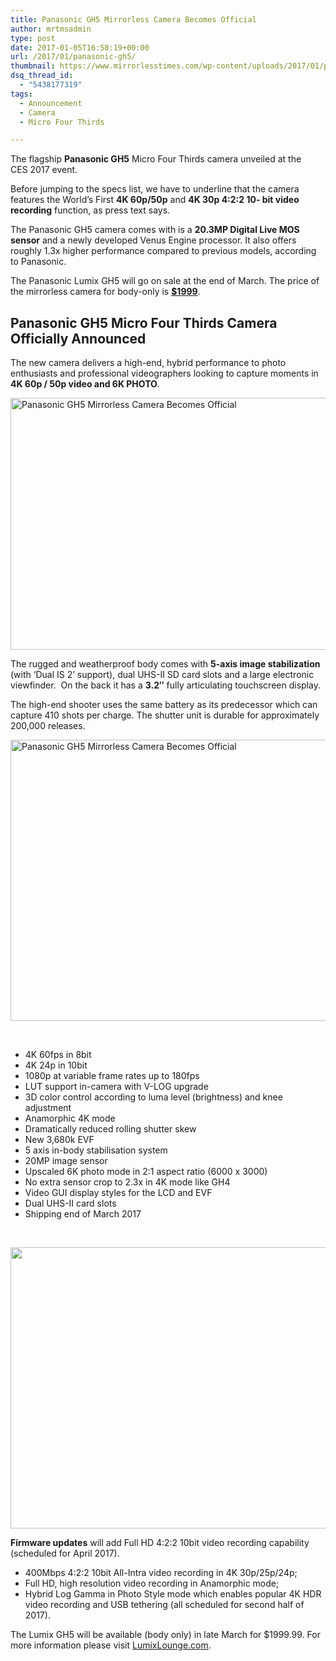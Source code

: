 ```yaml
---
title: Panasonic GH5 Mirrorless Camera Becomes Official
author: mrtmsadmin
type: post
date: 2017-01-05T16:58:19+00:00
url: /2017/01/panasonic-gh5/
thumbnail: https://www.mirrorlesstimes.com/wp-content/uploads/2017/01/panasonic-gh5.jpg
dsq_thread_id:
  - "5438177319"
tags:
  - Announcement
  - Camera
  - Micro Four Thirds

---
```

The flagship **Panasonic GH5** Micro Four Thirds camera unveiled at the CES 2017 event.

Before jumping to the specs list, we have to underline that the camera features the World’s First **4K 60p/50p** and **4K 30p 4:2:2 10- bit video recording** function, as press text says.

The Panasonic GH5 camera comes with is a **20.3MP Digital Live MOS sensor** and a newly developed Venus Engine processor. It also offers roughly 1.3x higher performance compared to previous models, according to Panasonic.

The Panasonic Lumix GH5 will go on sale at the end of March. The price of the mirrorless camera for body-only is **<a class="ext-link" title="" href="http://amzn.to/2iEyM0W" target="_blank" rel="external nofollow">$1999</a>**. <!--more-->

## Panasonic GH5 Micro Four Thirds Camera Officially Announced

The new camera delivers a high-end, hybrid performance to photo enthusiasts and professional videographers looking to capture moments in **4K 60p / 50p video and 6K PHOTO**.

[<img class="aligncenter wp-image-864 size-full" title="Panasonic GH5 Mirrorless Camera Becomes Official" src="https://i2.wp.com/www.mirrorlesstimes.com/wp-content/uploads/2017/01/panasonic-gh5.png?resize=600%2C403&#038;ssl=1" alt="Panasonic GH5 Mirrorless Camera Becomes Official" width="600" height="403" srcset="https://i2.wp.com/www.mirrorlesstimes.com/wp-content/uploads/2017/01/panasonic-gh5.png?w=900&ssl=1 900w, https://i2.wp.com/www.mirrorlesstimes.com/wp-content/uploads/2017/01/panasonic-gh5.png?resize=300%2C201&ssl=1 300w, https://i2.wp.com/www.mirrorlesstimes.com/wp-content/uploads/2017/01/panasonic-gh5.png?resize=768%2C515&ssl=1 768w, https://i2.wp.com/www.mirrorlesstimes.com/wp-content/uploads/2017/01/panasonic-gh5.png?resize=180%2C120&ssl=1 180w" sizes="(max-width: 600px) 100vw, 600px" data-recalc-dims="1" />][1]

The rugged and weatherproof body comes with **5-axis image stabilization** (with ‘Dual IS 2’ support), dual UHS-II SD card slots and a large electronic viewfinder.  On the back it has a **3.2″** fully articulating touchscreen display.

The high-end shooter uses the same battery as its predecessor which can capture 410 shots per charge. The shutter unit is durable for approximately 200,000 releases.

[<img class="aligncenter wp-image-865 size-full" title="Panasonic GH5 Mirrorless Camera Becomes Official" src="https://i2.wp.com/www.mirrorlesstimes.com/wp-content/uploads/2017/01/panasonic-gh5-back.jpg?resize=600%2C450&#038;ssl=1" alt="Panasonic GH5 Mirrorless Camera Becomes Official" width="600" height="450" srcset="https://i2.wp.com/www.mirrorlesstimes.com/wp-content/uploads/2017/01/panasonic-gh5-back.jpg?w=1200&ssl=1 1200w, https://i2.wp.com/www.mirrorlesstimes.com/wp-content/uploads/2017/01/panasonic-gh5-back.jpg?resize=300%2C225&ssl=1 300w, https://i2.wp.com/www.mirrorlesstimes.com/wp-content/uploads/2017/01/panasonic-gh5-back.jpg?resize=768%2C576&ssl=1 768w, https://i2.wp.com/www.mirrorlesstimes.com/wp-content/uploads/2017/01/panasonic-gh5-back.jpg?resize=1024%2C768&ssl=1 1024w" sizes="(max-width: 600px) 100vw, 600px" data-recalc-dims="1" />][2]

&nbsp;

  * 4K 60fps in 8bit
  * 4K 24p in 10bit
  * 1080p at variable frame rates up to 180fps
  * LUT support in-camera with V-LOG upgrade
  * 3D color control according to luma level (brightness) and knee adjustment
  * Anamorphic 4K mode
  * Dramatically reduced rolling shutter skew
  * New 3,680k EVF
  * 5 axis in-body stabilisation system
  * 20MP image sensor
  * Upscaled 6K photo mode in 2:1 aspect ratio (6000 x 3000)
  * No extra sensor crop to 2.3x in 4K mode like GH4
  * Video GUI display styles for the LCD and EVF
  * Dual UHS-II card slots
  * Shipping end of March 2017

&nbsp;

[<img class="aligncenter size-full wp-image-866" src="https://i1.wp.com/www.mirrorlesstimes.com/wp-content/uploads/2017/01/panasonic-gh5-top.jpg?resize=600%2C450&#038;ssl=1" alt="" width="600" height="450" srcset="https://i1.wp.com/www.mirrorlesstimes.com/wp-content/uploads/2017/01/panasonic-gh5-top.jpg?w=1200&ssl=1 1200w, https://i1.wp.com/www.mirrorlesstimes.com/wp-content/uploads/2017/01/panasonic-gh5-top.jpg?resize=300%2C225&ssl=1 300w, https://i1.wp.com/www.mirrorlesstimes.com/wp-content/uploads/2017/01/panasonic-gh5-top.jpg?resize=768%2C576&ssl=1 768w, https://i1.wp.com/www.mirrorlesstimes.com/wp-content/uploads/2017/01/panasonic-gh5-top.jpg?resize=1024%2C768&ssl=1 1024w" sizes="(max-width: 600px) 100vw, 600px" data-recalc-dims="1" />][3]

**Firmware updates** will add Full HD 4:2:2 10bit video recording capability (scheduled for April 2017).

  * 400Mbps 4:2:2 10bit All-Intra video recording in 4K 30p/25p/24p;
  * Full HD, high resolution video recording in Anamorphic mode;
  * Hybrid Log Gamma in Photo Style mode which enables popular 4K HDR video recording and USB tethering (all scheduled for second half of 2017).

  
  
  
The Lumix GH5 will be available (body only) in late March for $1999.99. For more information please visit <a href="http://lumixlounge.com/" target="_blank">LumixLounge.com</a>.

 [1]: https://i2.wp.com/www.mirrorlesstimes.com/wp-content/uploads/2017/01/panasonic-gh5.png?ssl=1
 [2]: https://i2.wp.com/www.mirrorlesstimes.com/wp-content/uploads/2017/01/panasonic-gh5-back.jpg?ssl=1
 [3]: https://i1.wp.com/www.mirrorlesstimes.com/wp-content/uploads/2017/01/panasonic-gh5-top.jpg?ssl=1